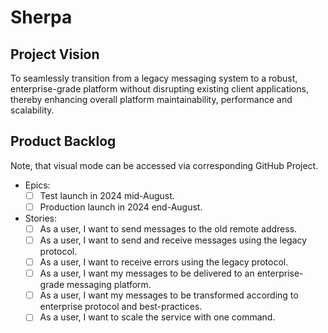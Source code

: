 # Sherpa

## Project Vision

To seamlessly transition from a legacy messaging system to a robust, enterprise-grade platform without disrupting
existing client applications, thereby enhancing overall platform maintainability, performance and scalability.

## Product Backlog 

Note, that visual mode can be accessed via corresponding GitHub Project.

- Epics:
    - [ ] Test launch in 2024 mid-August.
    - [ ] Production launch in 2024 end-August.

- Stories:
    - [ ] As a user, I want to send messages to the old remote address.
    - [ ] As a user, I want to send and receive messages using the legacy protocol.
    - [ ] As a user, I want to receive errors using the legacy protocol.
    - [ ] As a user, I want my messages to be delivered to an enterprise-grade messaging platform.
    - [ ] As a user, I want my messages to be transformed according to enterprise protocol and best-practices.
    - [ ] As a user, I want to scale the service with one command.
